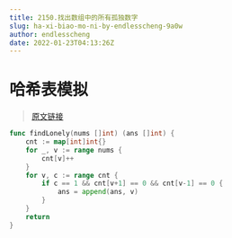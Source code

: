 ```yaml
---
title: 2150.找出数组中的所有孤独数字
slug: ha-xi-biao-mo-ni-by-endlesscheng-9a0w
author: endlesscheng
date: 2022-01-23T04:13:26Z
---
```

# 哈希表模拟
 
> [原文链接](https://leetcode.cn/problems/find-all-lonely-numbers-in-the-array/solution/ha-xi-biao-mo-ni-by-endlesscheng-9a0w)
```go
func findLonely(nums []int) (ans []int) {
	cnt := map[int]int{}
	for _, v := range nums {
		cnt[v]++
	}
	for v, c := range cnt {
		if c == 1 && cnt[v+1] == 0 && cnt[v-1] == 0 {
			ans = append(ans, v)
		}
	}
	return
}
```
